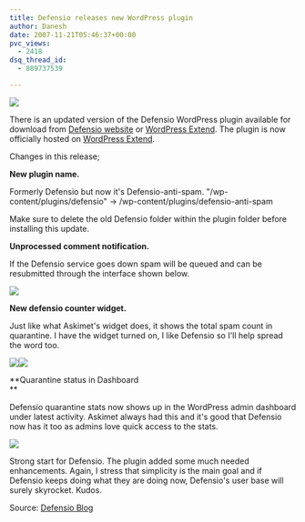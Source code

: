 ```yaml
---
title: Defensio releases new WordPress plugin
author: Danesh
date: 2007-11-21T05:46:37+00:00
pvc_views:
  - 2418
dsq_thread_id:
  - 889737539

---
```

![][1]

There is an updated version of the Defensio WordPress plugin available for download from [Defensio website][2] or [WordPress Extend][3]. The plugin is now officially hosted on [WordPress Extend][3].

Changes in this release;

**New plugin name.** 

Formerly Defensio but now it's Defensio-anti-spam. "/wp-content/plugins/defensio" -> /wp-content/plugins/defensio-anti-spam

Make sure to delete the old Defensio folder within the plugin folder before installing this update.

**Unprocessed comment notification.**

If the Defensio service goes down spam will be queued and can be resubmitted through the interface shown below.

![][4] 

**New defensio counter widget.**

Just like what Askimet's widget does, it shows the total spam count in quarantine. I have the widget turned on, I like Defensio so I'll help spread the word too.

![][5]![][6] 

**Quarantine status in Dashboard  
** 

Defensio quarantine stats now shows up in the WordPress admin dashboard under latest activity. Askimet always had this and it's good that Defensio now has it too as admins love quick access to the stats.

![][7] 

Strong start for Defensio. The plugin added some much needed enhancements. Again, I stress that simplicity is the main goal and if Defensio keeps doing what they are doing now, Defensio's user base will surely skyrocket. Kudos.

Source: [Defensio Blog][8]

 [1]: http://img156.imageshack.us/img156/9283/derfensiobanneryv1.jpg
 [2]: http://defensio.com/downloads/wordpress
 [3]: http://wordpress.org/extend/plugins/defensio-anti-spam/
 [4]: http://img156.imageshack.us/img156/243/defensiowpunprocessedam7.png
 [5]: http://img156.imageshack.us/img156/9753/defensiocounterdarkexamlc1.png
 [6]: http://img156.imageshack.us/img156/6929/defensiocounterlightexaxc9.png
 [7]: http://img156.imageshack.us/img156/8854/defensiowpactivityboxuo2.png
 [8]: http://blog.defensio.com/2007/11/20/wordpress-plugin-update-available/